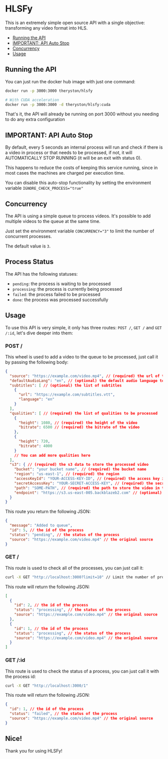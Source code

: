 # HLSFy

This is an extremely simple open source API with a single objective:
transforming any video format into HLS.

- [Running the API](#running-the-api)
- [IMPORTANT: API Auto Stop](#important-api-auto-stop)
- [Concurrency](#concurrency)
- [Usage](#usage)

## Running the API

You can just run the docker hub image with just one command:

```bash
docker run -p 3000:3000 theryston/hlsfy

# With CUDA acceleration
docker run -p 3000:3000 -d theryston/hlsfy:cuda
```

That's it, the API will already be running on port 3000 without you needing to
do any extra configuration

## IMPORTANT: API Auto Stop

By default, every 5 seconds an internal process will run and check if there is a
video in process or that needs to be processed, if not, it will AUTOMATICALLY
STOP RUNNING (it will be an exit with status 0).

This happens to reduce the costs of keeping this service running, since in most
cases the machines are charged per execution time.

You can disable this auto-stop functionality by setting the environment variable
`IGNORE_CHECK_PROCESS="true"`

## Concurrency

The API is using a simple queue to process videos. It's possible to add multiple
videos to the queue at the same time.

Just set the environment variable `CONCURRENCY="3"` to limit the number of
concurrent processes.

The default value is `3`.

## Process Status

The API has the following statuses:

- `pending`: the process is waiting to be processed
- `processing`: the process is currently being processed
- `failed`: the process failed to be processed
- `done`: the process was processed successfully

## Usage

To use this API is very simple, it only has three routes: `POST /`, `GET /` and
`GET /:id`, let's dive deeper into them:

### POST /

This wheel is used to add a video to the queue to be processed, just call it by
passing the following body:

```json
{
  "source": "https://example.com/video.mp4", // (required) the url of the original video to be processed
  "defaultAudioLang": "en", // (optional) the default audio language to be added to the HLS
  "subtitles": [ // (optional) the list of subtitles
    {
      "url": "https://example.com/subtitles.vtt",
      "language": "en"
    }
  ],
  "qualities": [ // (required) the list of qualities to be processed
    {
      "height": 1080, // (required) the height of the video
      "bitrate": 6500 // (required) the bitrate of the video
    },
    {
      "height": 720,
      "bitrate": 4000
    }
    // You can add more qualities here
  ],
  "s3": { // (required) the s3 data to store the processed video
    "bucket": "your bucket name", // (required) the bucket name
    "region": "us-east-1", // (required) the region
    "accessKeyId": "YOUR-ACCESS-KEY-ID", // (required) the access key id
    "secretAccessKey": "YOUR-SECRET-ACCESS-KEY", // (required) the secret access key,
    "path": "SOME-PATH", // (required) the path to store the video in the bucket
    "endpoint": "https://s3.us-east-005.backblazeb2.com" // (optional) the endpoint
  }
}
```

This route you return the following JSON:

```json
{
  "message": "Added to queue",
  "id": 5, // the id of the process
  "status": "pending", // the status of the process
  "source": "https://example.com/video.mp4" // the original source
}
```

### GET /

This route is used to check all of the processes, you can just call it:

```bash
curl -X GET "http://localhost:3000?limit=10" // Limit the number of processes. The limit is optional and the default value is 100
```

This route will return the following JSON:

```json
[
  {
    "id": 2, // the id of the process
    "status": "processing", // the status of the process
    "source": "https://example.com/video.mp4" // the original source
  },
  {
    "id": 1, // the id of the process
    "status": "processing", // the status of the process
    "source": "https://example.com/video.mp4" // the original source
  }
]
```

### GET /:id

This route is used to check the status of a process, you can just call it with
the process id:

```bash
curl -X GET "http://localhost:3000/1"
```

This route will return the following JSON:

```json
{
  "id": 1, // the id of the process
  "status": "failed", // the status of the process
  "source": "https://example.com/video.mp4" // the original source
}
```

## Nice!

Thank you for using HLSFy!
